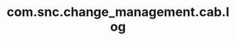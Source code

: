 ---
weight: 704
layout: page
title: com.snc.change_management.cab.log
description: ""
value: "info"
---